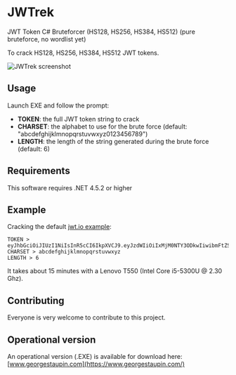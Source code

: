 # JWTrek
JWT Token C# Bruteforcer (HS128, HS256, HS384, HS512) 
(pure bruteforce, no wordlist yet)

To crack HS128, HS256, HS384, HS512 JWT tokens.

![JWTrek screenshot](http://www.georgestaupin.com/wp-content/uploads/2019/07/JWTrek-test-no-monitoring-15.png)

## Usage

Launch EXE and follow the prompt:

* **TOKEN**: the full JWT token string to crack
* **CHARSET**: the alphabet to use for the brute force (default: "abcdefghijklmnopqrstuvwxyz0123456789")
* **LENGTH**: the length of the string generated during the brute force (default: 6)


## Requirements

This software requires .NET 4.5.2 or higher

## Example

Cracking the default [jwt.io example](https://jwt.io):

```
TOKEN > eyJhbGciOiJIUzI1NiIsInR5cCI6IkpXVCJ9.eyJzdWIiOiIxMjM0NTY3ODkwIiwibmFtZSI6IkpvaG4gRG9lIiwiYWRtaW4iOnRydWV9.TJVA95OrM7E2cBab30RMHrHDcEfxjoYZgeFONFh7HgQ
CHARSET > abcdefghijklmnopqrstuvwxyz
LENGTH > 6
```

It takes about 15 minutes with a Lenovo T550 (Intel Core i5-5300U @ 2.30 Ghz).

## Contributing

Everyone is very welcome to contribute to this project.

## Operational version

An operational version (.EXE) is available for download here:
[www.georgestaupin.com](https://www.georgestaupin.com/)
